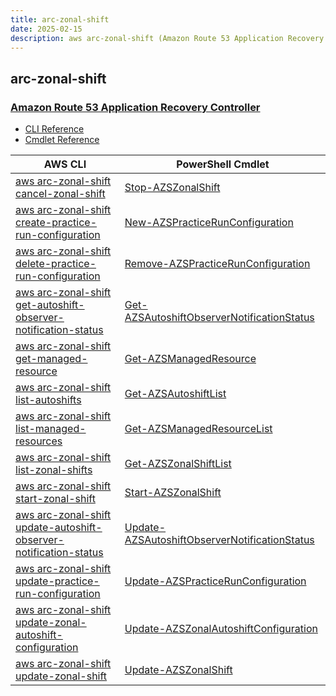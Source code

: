 ```yaml
---
title: arc-zonal-shift
date: 2025-02-15
description: aws arc-zonal-shift (Amazon Route 53 Application Recovery Controller) command/cmdlet list.
---
```


## arc-zonal-shift

### [Amazon Route 53 Application Recovery Controller](https://aws.amazon.com/route53/application-recovery-controller/)

* [CLI Reference](https://awscli.amazonaws.com/v2/documentation/api/latest/reference/arc-zonal-shift/index.html)
* [Cmdlet Reference](https://docs.aws.amazon.com/powershell/latest/reference/items/ARCZonalShift_cmdlets.html)

|AWS CLI|PowerShell Cmdlet|
|----|----|
|[aws arc-zonal-shift cancel-zonal-shift](https://awscli.amazonaws.com/v2/documentation/api/latest/reference/arc-zonal-shift/cancel-zonal-shift.html)|[Stop-AZSZonalShift](https://docs.aws.amazon.com/powershell/latest/reference/items/Stop-AZSZonalShift.html)|
|[aws arc-zonal-shift create-practice-run-configuration](https://awscli.amazonaws.com/v2/documentation/api/latest/reference/arc-zonal-shift/create-practice-run-configuration.html)|[New-AZSPracticeRunConfiguration](https://docs.aws.amazon.com/powershell/latest/reference/items/New-AZSPracticeRunConfiguration.html)|
|[aws arc-zonal-shift delete-practice-run-configuration](https://awscli.amazonaws.com/v2/documentation/api/latest/reference/arc-zonal-shift/delete-practice-run-configuration.html)|[Remove-AZSPracticeRunConfiguration](https://docs.aws.amazon.com/powershell/latest/reference/items/Remove-AZSPracticeRunConfiguration.html)|
|[aws arc-zonal-shift get-autoshift-observer-notification-status](https://awscli.amazonaws.com/v2/documentation/api/latest/reference/arc-zonal-shift/get-autoshift-observer-notification-status.html)|[Get-AZSAutoshiftObserverNotificationStatus](https://docs.aws.amazon.com/powershell/latest/reference/items/Get-AZSAutoshiftObserverNotificationStatus.html)|
|[aws arc-zonal-shift get-managed-resource](https://awscli.amazonaws.com/v2/documentation/api/latest/reference/arc-zonal-shift/get-managed-resource.html)|[Get-AZSManagedResource](https://docs.aws.amazon.com/powershell/latest/reference/items/Get-AZSManagedResource.html)|
|[aws arc-zonal-shift list-autoshifts](https://awscli.amazonaws.com/v2/documentation/api/latest/reference/arc-zonal-shift/list-autoshifts.html)|[Get-AZSAutoshiftList](https://docs.aws.amazon.com/powershell/latest/reference/items/Get-AZSAutoshiftList.html)|
|[aws arc-zonal-shift list-managed-resources](https://awscli.amazonaws.com/v2/documentation/api/latest/reference/arc-zonal-shift/list-managed-resources.html)|[Get-AZSManagedResourceList](https://docs.aws.amazon.com/powershell/latest/reference/items/Get-AZSManagedResourceList.html)|
|[aws arc-zonal-shift list-zonal-shifts](https://awscli.amazonaws.com/v2/documentation/api/latest/reference/arc-zonal-shift/list-zonal-shifts.html)|[Get-AZSZonalShiftList](https://docs.aws.amazon.com/powershell/latest/reference/items/Get-AZSZonalShiftList.html)|
|[aws arc-zonal-shift start-zonal-shift](https://awscli.amazonaws.com/v2/documentation/api/latest/reference/arc-zonal-shift/start-zonal-shift.html)|[Start-AZSZonalShift](https://docs.aws.amazon.com/powershell/latest/reference/items/Start-AZSZonalShift.html)|
|[aws arc-zonal-shift update-autoshift-observer-notification-status](https://awscli.amazonaws.com/v2/documentation/api/latest/reference/arc-zonal-shift/update-autoshift-observer-notification-status.html)|[Update-AZSAutoshiftObserverNotificationStatus](https://docs.aws.amazon.com/powershell/latest/reference/items/Update-AZSAutoshiftObserverNotificationStatus.html)|
|[aws arc-zonal-shift update-practice-run-configuration](https://awscli.amazonaws.com/v2/documentation/api/latest/reference/arc-zonal-shift/update-practice-run-configuration.html)|[Update-AZSPracticeRunConfiguration](https://docs.aws.amazon.com/powershell/latest/reference/items/Update-AZSPracticeRunConfiguration.html)|
|[aws arc-zonal-shift update-zonal-autoshift-configuration](https://awscli.amazonaws.com/v2/documentation/api/latest/reference/arc-zonal-shift/update-zonal-autoshift-configuration.html)|[Update-AZSZonalAutoshiftConfiguration](https://docs.aws.amazon.com/powershell/latest/reference/items/Update-AZSZonalAutoshiftConfiguration.html)|
|[aws arc-zonal-shift update-zonal-shift](https://awscli.amazonaws.com/v2/documentation/api/latest/reference/arc-zonal-shift/update-zonal-shift.html)|[Update-AZSZonalShift](https://docs.aws.amazon.com/powershell/latest/reference/items/Update-AZSZonalShift.html)|

